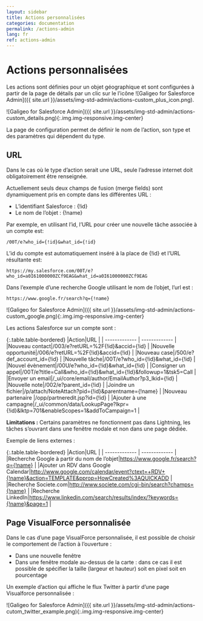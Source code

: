 ```yaml
---
layout: sidebar
title: Actions personnalisées
categories: documentation
permalink: /actions-admin
lang: fr
ref: actions-admin
---
```


# Actions personnalisées

Les actions sont définies pour un objet géographique et sont configurées à partir de la page de détails par un clic sur le l’icône ![Galigeo for Salesforce Admin]({{ site.url }}/assets/img-std-admin/actions-custom_plus_icon.png).

![Galigeo for Salesforce Admin]({{ site.url }}/assets/img-std-admin/actions-custom_details.png){:.img.img-responsive.img-center}

La page de configuration permet de définir le nom de l’action, son type et des paramètres qui dépendent du type.

## URL

Dans le cas où le type d’action serait une URL, seule l’adresse internet doit obligatoirement être renseignée.

Actuellement seuls deux champs de fusion (merge fields) sont dynamiquement pris en compte dans les différentes URL :

- L’identifiant Salesforce :  {!id}
- Le nom de l’objet :  {!name}

Par exemple, en utilisant l’id, l’URL pour créer une nouvelle tâche associée à un compte est:

```
/00T/e?who_id={!id}&what_id={!id}
```
L’id du compte est automatiquement inséré à la place de {!id} et l’URL résultante est:

```
https://my.salesforce.com/00T/e?who_id=a0I61000000ZCf9EAG&what_id=a0I61000000ZCf9EAG
```
Dans l’exemple d’une recherche Google utilisant le nom de l’objet, l’url est :

```
https://www.google.fr/search?q={!name}
```

![Galigeo for Salesforce Admin]({{ site.url }}/assets/img-std-admin/actions-custom_google.png){:.img.img-responsive.img-center}

Les actions Salesforce sur un compte sont :

{:.table.table-bordered}
|Action|URL |
| ------------- | ------------- |
|Nouveau contact|/003/e?retURL=%2F{!id}&accid={!id} |
|Nouvelle opportunité|/006/e?retURL=%2F{!id}&accid={!id} |
|Nouveau case|/500/e?def_account_id={!id} |
|Nouvelle tâche|/00T/e?who_id={!id}&what_id={!id} |
|Nouvel évènement|/00U/e?who_id={!id}&what_id={!id} |
|Consigner un appel|/00T/e?title=Call&who_id={!id}&what_id={!Id}&followup=1&tsk5=Call |
|Envoyer un email|/_ui/core/email/author/EmailAuthor?p3_lkid={!id} |
|Nouvelle note|/002/e?parent_id={!id} |
|Joindre un fichier|/p/attach/NoteAttach?pid={!id}&parentname={!name} |
|Nouveau partenaire |/opp/partneredit.jsp?id={!id} |
|Ajouter à une campagne|/_ui/common/data/LookupPage?lkpr={!id}&lktp=701&enableScopes=1&addToCampaign=1 |

<div class="alert alert-info" role="alert"> <strong>Limitations :</strong> Certains paramètres ne fonctionnent pas dans Lightning, les tâches s’ouvrant dans une fenêtre modale et non dans une page dédiée.</div>

Exemple de liens externes :

{:.table.table-bordered}
|Action|URL |
| ------------- | ------------- |
|Recherche Google à partir du nom de l’objet|https://www.google.fr/search?q={!name} |
|Ajouter un RDV dans Google Calendar|http://www.google.com/calendar/event?ctext=+RDV+{!name}&action=TEMPLATE&pprop=HowCreated%3AQUICKADD |
|Recherche Societe.com|http://www.societe.com/cgi-bin/search?champs={!name} |
|Recherche LinkedIn|https://www.linkedin.com/search/results/index/?keywords={!name}&page=1 |

## Page VisualForce personnalisée

Dans le cas d’une page VisualForce personnalisée, il est possible de choisir le comportement de l’action à l’ouverture :

- Dans une nouvelle fenêtre
- Dans une fenêtre modale au-dessus de la carte : dans ce cas il est possible de spécifier la taille (largeur et hauteur) soit en pixel soit en pourcentage

Un exemple d’action qui affiche le flux Twitter à partir d’une page Visualforce personnalisée :

![Galigeo for Salesforce Admin]({{ site.url }}/assets/img-std-admin/actions-cutom_twitter_example.png){:.img.img-responsive.img-center}